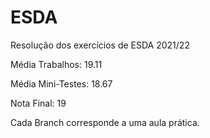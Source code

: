 # ESDA
Resolução dos exercícios de ESDA 2021/22

Média Trabalhos: 19.11

Média Mini-Testes: 18.67

Nota Final: 19

Cada Branch corresponde a uma aula prática.
